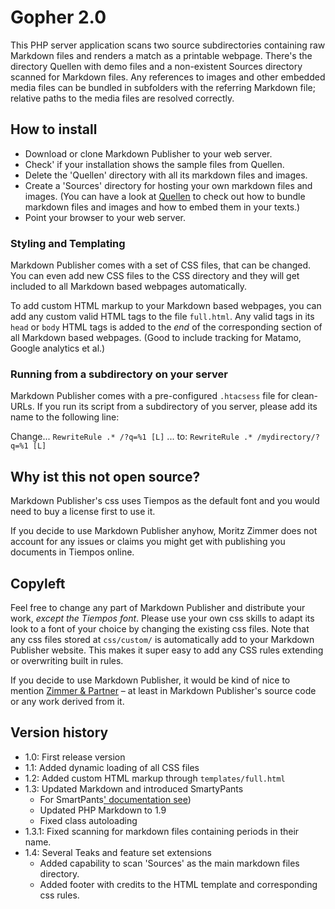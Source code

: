 # Gopher 2.0

This PHP server application scans two source subdirectories containing raw Markdown files and renders a match as a printable webpage. There's the directory Quellen with demo files and a non-existent Sources directory scanned for Markdown files. Any references to images and other embedded media files can be bundled in subfolders with the referring Markdown file; relative paths to the media files are resolved correctly.

## How to install

- Download or clone Markdown Publisher to your web server.
- Check' if your installation shows the sample files from Quellen.
- Delete the 'Quellen' directory with all its markdown files and images.
- Create a 'Sources' directory for hosting your own markdown files and images. (You can have a look at [Quellen](https://github.com/zimmer-partners/Markdown-Publisher/tree/master/Quellen) to check out how to bundle markdown files and images and how to embed them in your texts.)
- Point your browser to your web server.

### Styling and Templating

Markdown Publisher comes with a set of CSS files, that can be changed. You can even add new CSS files to the CSS directory and they will get included to all Markdown based webpages automatically.

To add custom HTML markup to your Markdown based webpages, you can add any custom valid HTML tags to the file `full.html`. Any valid tags in its `head` or `body` HTML tags is added to the *end* of the corresponding section of all Markdown based webpages. (Good to include tracking for Matamo, Google analytics et al.)

### Running from a subdirectory on your server

Markdown Publisher comes with a pre-configured `.htacsess` file for clean-URLs. If you run its script from a subdirectory of you server, please add its name to the following line:

Change... `RewriteRule .* /?q=%1 [L]`
... to: `RewriteRule .* /mydirectory/?q=%1 [L]`

## Why ist this not open source?

Markdown Publisher's css uses Tiempos as the default font and you would need to buy a license first to use it.

If you decide to use Markdown Publisher anyhow, Moritz Zimmer does not account for any issues or claims you might get with publishing you documents in Tiempos online.

## Copyleft

Feel free to change any part of Markdown Publisher and distribute your work, *except the Tiempos font*. Please use your own css skills to adapt its look to a font of your choice by changing the existing css files. Note that any css files stored at `css/custom/` is automatically add to your Markdown Publisher website. This makes it super easy to add any CSS rules extending or overwriting built in rules.

If you decide to use Markdown Publisher, it would be kind of nice to mention [Zimmer & Partner](https://zimmer.partners) – at least in Markdown Publisher's source code or any work derived from it.

## Version history

- 1.0: First release version
- 1.1: Added dynamic loading of all CSS files
- 1.2: Added custom HTML markup through `templates/full.html`
- 1.3: Updated Markdown and introduced SmartyPants
  - For SmartPants[' documentation see](https://github.com/michelf/php-smartypants))
  - Updated PHP Markdown to 1.9
  - Fixed class autoloading
- 1.3.1: Fixed scanning for markdown files containing periods in their name.
- 1.4: Several Teaks and feature set extensions
  - Added capability to scan 'Sources' as the main markdown files directory.
  - Added footer with credits to the HTML template and corresponding css rules.
